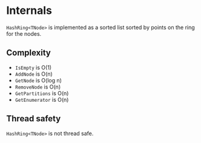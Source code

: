 # Internals

`HashRing<TNode>` is implemented as a sorted list sorted by points on the ring for the nodes.

## Complexity

* `IsEmpty` is O(1)
* `AddNode` is O(n)
* `GetNode` is O(log n)
* `RemoveNode` is O(n)
* `GetPartitions` is O(n)
* `GetEnumerator` is O(n)

## Thread safety

`HashRing<TNode>` is not thread safe.